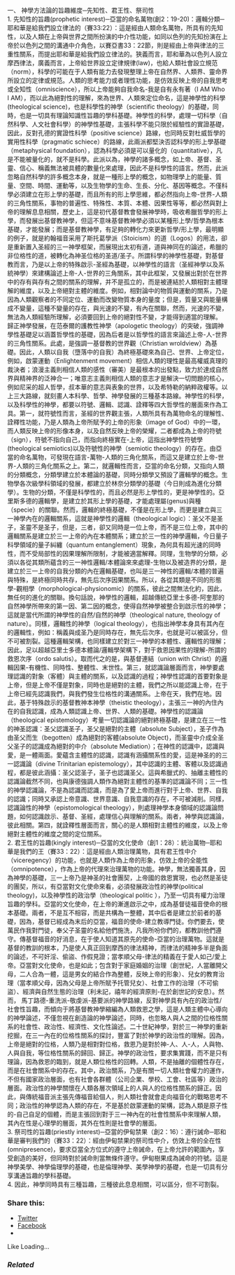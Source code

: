 一、 神學方法論的旨趣維度─先知性、君王性、祭司性  
1\. 先知性的旨趣(prophetic interest)─亞當的命名萬物(創2：19-20)：邏輯分類─耶和華是給我們設立律法的（賽33:22）：這是經由人類命名萬物，所具有的先知性，以及人類在上帝與世界之間所扮演的中介性功能，如同以色列的先知扮演在上帝於以色列之間的溝通中介角色，以賽亞書33：22節，則是經由上帝與律法的三重性關系，而提出耶和華是給我們設立律法的。狹義而言，耶和華為以色列人設立摩西律法，廣義而言，上帝給世界設立定律規律(law)，也給人類社會設立規范（norm），科學的可能在于人類有能力去發現整理上帝在自然界、人類界、靈命界所設立的定律或規范。人類的思考能力或者理性功能，是仿效反映上帝的自我思考或全知性（omniscience），所以上帝能夠自我命名-我是自有永有著（I AM Who I AM），而以此為絕對性的理解，來為世界、人類來定位命名，這是神學性的科學(theological science)，也是科學性的神學（scientific theology）的基礎，同時，也是一切具有理論知識性旨趣的學科基礎。神學性的科學，處理一切科學（自然科學、人文社會科學）的神學性基礎，主張科學不能只限於經驗性的實證基礎，因此，反對孔德的實證性科學（positive science）路線，也同時反對杜威哲學的實用性科學（pragmatic schiece）的路線，此兩派都堅決否認科學的形上學基礎（metaphysical foundation），認為科學必須是可以量化的（quantitative），凡是不能被量化的，就不是科學。此派以為，神學的諸多概念，如上帝、基督、圣靈、信心、稱義無法被具體的數量化來處理，因此不是科學性的語言。然而，此派忽略自然科學的許多概念本身，就是一種形上學的概念，如物理學上的能量、質量、空間、時間、運動等，以及生物學的生命、生長、分化、基因等概念。不僅科學必須建立在形上學的基礎，而且所有的形上學思維，都必然指向上帝-世界-人類的三角性關系，事物的普遍性、特殊性、本質、本體、因果性等等，都必然與對上帝的理解息息相關，歷史上，這是初代基督教會發展神學時，吸收希臘哲學的形上學，而發展出基督教神學，但這不意味基督教神學必須以某種形上學/哲學為根本基礎，才能發展；而是基督教神學，有足夠的轉化力來更新哲學/形上學，最明顯的例子，就是約翰福音采用了斯托葛學派（Stoicism）的道（Logos）的用法，卻是重新置入圣經的三一神學框架，而展現出太初有道，道與神同在的論述，希臘的非位格性的道，被轉化為神圣位格的圣道/圣子。所謂科學的神學性基礎，對基督教而言，乃是以上帝的特殊啟示-圣經為基礎，以神學性的語言（圣經神學以及系統神學）來建構論述上帝-人-世界的三角關系，其中此框架，又發展出對於在世界中的存有與存有之間的關系的理解，并不是孤立的，而是被連結於人類相對主體理解的維度，以及上帝絕對主體的維度。例如，相對論中的物質與運動的關系，乃是因為人類觀察者的不同定位、運動而改變物質本身的量度；但是，質量又與能量構成不變量，這種不變量的存在，與光速的不變，有內在關聯，然而，光速的不變，無法為人類經驗所理解，必須要回到上帝的絕對性不變，才能得到適當的理解。 歸正神學發展，在范泰爾的護教性神學（apologetic theology）的突破，強調神學性基礎足以涵蓋哲學性的基礎，因為后者是以哲學性的語言來論述上帝-人-世界的三角性關系。此處，是強調一基督教的世界觀（Christian wroldview）為基礎。因此，人類以自我（墮落中的自我）為終極基礎來為自己、世界、上帝定位，例如，啟蒙運動（Enlightenment movement）相信人類的理性是最高權威真理的裁決者；浪漫主義則相信人類的感性（審美）是最根本的出發點，致力於達成自然界與精神界的泛神合一；唯意志主義則相信人類的意志才是解決一切問題的核心，例如尼采的超人哲學，叔本華的意志與表象的世界，以及希特勒的納粹政權等。以上三大路線，就刻畫人本科學、哲學、神學發展的三種基本路線。神學性的科學，以及科學性的神學，都要以符號、邏輯、認識、詮釋等四大哲學性的層面來作為工具。第一，就符號性而言，圣經的世界觀主張，人類所具有為萬物命名的理解性、詮釋性功能，乃是人類為上帝所賦予的上帝的形象（image of God）中的一環，而人類反映上帝的形像本身，以及自然反映上帝的榮耀，二者都成為上帝的符號（sign），符號不指向自己，而指向終極實在-上帝，這指出神學性符號學(theological semiotics)以及符號性的神學（semiotic theology）的存在。由亞當的命名萬物，可發現在語言-萬物-人類的三角化關系，而這又是建立於上帝-世界-人類的三角化關系之上。第二，就邏輯性而言，亞當的命名分類，又指向人類的分類概念，分類學建立於本體論的基礎，同時分類學又預設了邏輯學的概念。生物學各次級學科領域的發展，都建立於林奈分類學的基礎（今日則成為進化分類學）。生物的分類，不僅是科學性的，而且必然是形上學性的，更是神學性的。亞里斯多德的邏輯學，是建立於其形上學的基礎，才能處理屬(genus)與種（specie）的關聯。然而，邏輯的終極基礎，不僅是在形上學，而更是建立與三一神學內在的邏輯關系，這就是神學性的邏輯（theological logic）：圣父不是圣子，圣靈不是圣子，但是，三者，卻又同時是一位上帝，而不是三位上帝，其中的邏輯關系是建立於三一上帝的內在本體關系；建立於三一性的神學邏輯，今日量子科學領域的量子糾纏（quantum entanglement）現象，為何具有超光速的同時性，而不受局部性的因果理解所限制，才能被適當解釋。同理，生物學的分類，必須以各從其類所蘊含的三一神性邏輯/本體論來來處理-生物以及被造界的分類，是建立於三一上帝的自我分類的內在邏輯基礎，也叫是三一神性的邏輯/本體的普遍與特殊，是終極同時共存，無先后次序因果關系。所以，各從其類是不同的形態學-觀相學（morphological-physionomic）的關系，彼此之間無法化約，因此，無任何的進化的關聯。換句話說，神學性的邏輯，超越傳統亞里士多德-阿奎那的自然神學所帶來的第一因、第二因的概念，使得自然神學被整合到啟示性的神學；這就是當代所謂的神學性的自然/自然的神學（theological nature, theology of nature）。同樣，邏輯性的神學（logical theology），也指出神學本身具有其內在的邏輯性，例如：稱義與成圣乃是同時存在，無先后次序，也就是可以被區分，但不可被割裂。這種邏輯架構，也同樣建立於對三一神學的本體性、邏輯性的理解；因此，足以超越亞里士多德本體論/邏輯學架構下，對于救恩因果性的理解-所謂的救恩次序（ordo salutis）。取而代之的是，與基督連結（union with Christ）的邏輯因果-有機性、同時性、整體性、末世性。第三，就認識論層面而言，神學要處理認識的對象（客體）與主體的關系，以及認識的過程；神學性認識的首要對象是上帝，但是上帝不僅是對象，同時也是絕對的主體，我們之所以能認識上帝，在于上帝已經先認識我們，與我們發生位格性的溝通關系。上帝在天，我們在地。因此，基于特殊啟示的基督教神本神學（theistic theology），主張三一神的內住內在的自我認識，成為人類認識上帝、世界、人類的基礎。神學性的認識論（theological epistemology）考量一切認識論的絕對終極基礎，是建立在三一性的神圣認識：圣父認識圣子，圣父是絕對的主體（absolute Subject），圣子作為由圣父而生（begotten）成為絕對的客體(absolute Object)，而圣靈中介成全圣父圣子的認識成為絕對的中介（absolute Mediation）；在神性的認識中，認識與愛，是一體兩面。愛蘊含主體性的認識，認識有涵攝關系性的愛，這是神圣的的三一認識論（divine Trinitarian epistemology），其中認識的主體、客體以及認識過程，都是彼此涵攝：圣父認圣子，圣子也認識圣父。這與希臘式的、抽離主體性的認識論截然不同，也與康德強調人類作為絕對主體性的基準的認識論不同；三一性的神學認識論，不是為認識而認識，而是為了愛上帝而進行對于上帝、世界、自我的認識；同時又承認上帝意識、世界意識、自我意識的存在，不可被減削。同樣，認識論性的神學（epistomological theology），則處理神學本身領域的認識論問題，如何認識啟示、基督、圣經，處理信心與理解的關系。兩者，神學與認識論，彼此相關。第四，就詮釋性層面而言，關心的是人類相對主體性的維度，以及上帝絕對主體性的維度之間的定位關系。  
2\. 君王性的旨趣(kingly interest)─亞當的文化使命（創1：28）：統治萬物─耶和華是我們的王（賽33：22）：這是經由人類治理萬物，具有君王性中介（viceregency）的功能，也就是人類作為上帝的形象，仿效上帝的全能性（omnipotence），作為上帝的代理來治理萬物的功能。神學，無法獨善其身，因為神學的基礎，三一上帝乃是神圣的社會團契，上帝國的救恩實現，也必然是圣徒的團契，所以，有亞當對文化使命來看，必須發展政治性的神學(political theology)，以及神學性的政治學（theological politic ），乃至一切具有權力治理旨趣的學科。亞當的文化使命，在上帝的漸進啟示之中，成為基督徒福音使命的根本基礎。兩者，不是互不相容，而是共構為一整體，其中后者是建立於前者的基礎，因為，基督已經成為末后的亞當，福音的使命-建立教導門徒。你們要去，使萬民作我對門徒，奉父子圣靈的名給他們施洗，凡我所吩你們的，都教訓他們遵守。傳基督福音的好消息，在于使人知道其原先的使命-亞當的治理萬物。這就是基督的教訓的根本，乃是使人真正回到摩西的律法精神，而律法的精神多半是負面的論述，不可奸淫、偷盜、作假見證；當孝順父母-律法的精義在于愛人如己/愛上帝。亞當對文化使命，也是如此；包含對于家庭婚姻的治理（創世紀，人當離開父母，二人合為一體，這是男女的結合作為整體，反映上帝的形象）、兒女的教育治理（當孝順父母，因為父母是上帝所賦予托管兒女）、社會工作的治理（不可偷盜）、經濟與自然生態的治理（利未記，禧年的經濟原則-在於創世記的安息）。然而， 馬丁路德-重洗派-敬虔派-基要派的神學路線，反對神學具有內在的政治性/社會性旨趣，而傾向于將基督教神學縮編為人類救恩之學，這是人類主體中心導向的神學論述，不僅忽視在創造論的神學論述，同時，也忽略人與人之間的位格性關系的社會性、政治性、經濟性、文化性論述。二十世紀神學，對於三一神學的重新挖掘，在三一內在的位格性關系的探討，豐富了對於神學的政治性的理解。因為，上帝是絕對的位格，人類乃是相對對位格，救恩乃是對於神-人、人-人，人與物、人與自我，等位格性關系的歸回、歸正。神學的政治性，要求集實踐，而不是只有理論，因為救恩的臨到，就是人類位格性的回轉。人類，不是抽離的個體性存在，而是在社會關系中的存在。其中，政治關系，乃是有關一切人類社會權力的運作，不但有國家政治層面，也有社會各群體（公司企業、學校、工會、社區等）政治的層面。政治性的神學關懷在人類各層次領域上的人與人的位格性關系的歸正。因此，與傳統福音派主張先傳福音給個人，則人類社會就會走向福音化的戰略思考不同；政治性的神學認為人類的存在，不是基於啟蒙運動的架構，認為人類是原子性的-自己自足的個體，而是主張回到對于三一神內在的社會性關系中來理解人類，其內在性是心理學的層面，其外在性則是社會學的層面。  
3\. 祭司性的旨趣(priestly interest)─亞當的伊甸禁果（創2：16）：遵行誡命─耶和華是審判我們的（賽33：22）：經由伊甸禁果的祭司性中介，仿效上帝的全在性(omnipresence)，要求亞當全方位式的遵守上帝誡命，在上帝允許的範圍內，享受創造的美好，但同時對於誡命則當無條件遵守。伊甸樹果成為誡命的符號。這是神學美學、神學倫理學的基礎，也是倫理神學、美學神學的基礎，也是一切具有分享溝通旨趣的學科基礎。  
4\. 因此，神學同時具有三種旨趣，三種彼此息息相關，可以區分，但不可割裂。 

### Share this:

  * [Twitter](https://aubinchang.wordpress.com/2011/11/09/%e7%a7%91%e5%ad%b8%e8%88%87%e7%a5%9e%e5%ad%b8%e9%97%9c%e4%bf%82%e7%9a%84%e6%96%b9%e6%b3%95%e8%ab%96%e6%8e%a2%e8%a8%8e%ef%bc%881%ef%bc%89/?share=twitter "Click to share on Twitter")
  * [Facebook](https://aubinchang.wordpress.com/2011/11/09/%e7%a7%91%e5%ad%b8%e8%88%87%e7%a5%9e%e5%ad%b8%e9%97%9c%e4%bf%82%e7%9a%84%e6%96%b9%e6%b3%95%e8%ab%96%e6%8e%a2%e8%a8%8e%ef%bc%881%ef%bc%89/?share=facebook "Click to share on Facebook")
  * 


Like Loading...

### _Related_
